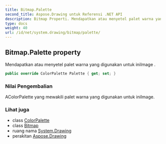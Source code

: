 ```yaml
---
title: Bitmap.Palette
second_title: Aspose.Drawing untuk Referensi .NET API
description: Bitmap Properti. Mendapatkan atau menyetel palet warna yang digunakan untuk iniImage .
type: docs
weight: 40
url: /id/net/system.drawing/bitmap/palette/
---
```

## Bitmap.Palette property

Mendapatkan atau menyetel palet warna yang digunakan untuk iniImage .

```csharp
public override ColorPalette Palette { get; set; }
```

### Nilai Pengembalian

AColorPalette yang mewakili palet warna yang digunakan untuk iniImage.

### Lihat juga

* class [ColorPalette](../../../system.drawing.imaging/colorpalette/)
* class [Bitmap](../)
* ruang nama [System.Drawing](../../bitmap/)
* perakitan [Aspose.Drawing](../../../)


